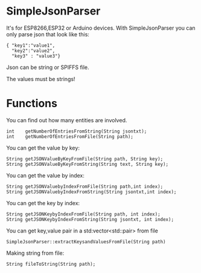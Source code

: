 # SimpleJsonParser
It's for ESP8266,ESP32 or Arduino devices.
With SimpleJsonParser you can only parse json that look like this:
```
{ "key1":"value1",
  "key2":"value2",
  "key3" : "value3"}
```
Json can be string or SPIFFS file.

The values must be strings!

# Functions

You can find out how many entities are involved.
```
int    getNumberOfEntriesFromString(String jsontxt);
int    getNumberOfEntriesFromFile(String path);
```
You can get the value by key:
```
String getJSONValueByKeyFromFile(String path, String key);
String getJSONValueByKeyFromString(String text, String key);
```
You can get the value by index:
```
String getJSONValuebyIndexFromFile(String path,int index);
String getJSONValuebyIndexFromString(String jsontxt,int index);
```
You can get the key by index:
```
String getJSONKeybyIndexFromFile(String path, int index);
String getJSONKeybyIndexFromString(String jsontxt, int index);
```
You can get key,value pair in a std:vector\<std::pair> from file
```
SimpleJsonParser::extractKeysandValuesFromFile(String path)
```
Making string from file:

```
String fileToString(String path);
```
